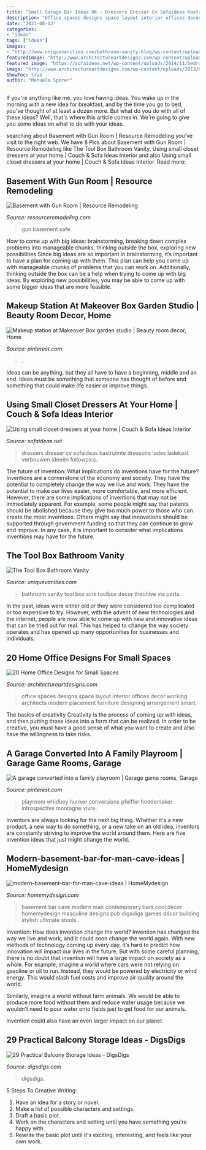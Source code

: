 ```yaml
---
title: "Small Garage Bar Ideas Uk - Dressers Dresser Cv Sofaideas Kastruimte Dressoirs Lades Ladekast Verbouwen Ideeën Followpics"
description: "Office spaces designs space layout interior offices decor working architects modern placement furniture designing arrangement smart"
date: "2023-08-13"
categories:
- "ideas"
tags: ["ideas"]
images:
- "http://www.uniquevanities.com/bathroom-vanity-blog/wp-content/uploads/2013/09/tool-224x300.jpg"
featuredImage: "http://www.architectureartdesigns.com/wp-content/uploads/2013/02/Smart-Home-Office-Designs-for-Small-Spaces_17.jpg"
featured_image: "https://sofaideas.net/wp-content/uploads/2014/11/bedroom-closet-dressers.jpg"
image: "http://www.architectureartdesigns.com/wp-content/uploads/2013/02/Smart-Home-Office-Designs-for-Small-Spaces_17.jpg"
ShowToc: true
author: "Manuela Sporer"
---
```



If you're anything like me, you love having ideas. You wake up in the morning with a new idea for breakfast, and by the time you go to bed, you've thought of at least a dozen more. But what do you do with all of these ideas? Well, that's where this article comes in. We're going to give you some ideas on what to do with your ideas.

	

		
searching about Basement with Gun Room | Resource Remodeling you've visit to the right web. We have 8 Pics about Basement with Gun Room | Resource Remodeling like The Tool Box Bathroom Vanity, Using small closet dressers at your home | Couch &amp; Sofa Ideas Interior and also Using small closet dressers at your home | Couch &amp; Sofa Ideas Interior. Read more:
		
    
## Basement With Gun Room | Resource Remodeling

<img loading=lazy src="https://www.resourceremodeling.com/wp-content/uploads/2019/03/safe-gun-room.jpg" onerror="this.onerror=null;this.src='https://tse3.mm.bing.net/th?id=OIP.TeCaTQyxq2bfaN-wZ1pfLQHaJ4&amp;pid=15.1';" alt="Basement with Gun Room | Resource Remodeling">

_Source: resourceremodeling.com_

>gun basement safe. 

	

How to come up with big ideas: brainstorming, breaking down complex problems into manageable chunks, thinking outside the box, exploring new possibilities
Since big ideas are so important in brainstorming, it’s important to have a plan for coming up with them. This plan can help you come up with manageable chunks of problems that you can work on. Additionally, thinking outside the box can be a help when trying to come up with big ideas. By exploring new possibilities, you may be able to come up with some bigger ideas that are more feasible.

    
## Makeup Station At Makeover Box Garden Studio | Beauty Room Decor, Home

<img loading=lazy src="https://i.pinimg.com/736x/e8/e3/2a/e8e32adc93f3a7a2848c24697bb2c2ee.jpg" onerror="this.onerror=null;this.src='https://tse3.mm.bing.net/th?id=OIP.ENY2CJq12nEaMleQ_w8DMwHaJ5&amp;pid=15.1';" alt="Makeup station at Makeover Box garden studio | Beauty room decor, Home">

_Source: pinterest.com_

>. 

	

Ideas can be anything, but they all have to have a beginning, middle and an end. Ideas must be something that someone has thought of before and something that could make life easier or improve things.

    
## Using Small Closet Dressers At Your Home | Couch &amp; Sofa Ideas Interior

<img loading=lazy src="https://sofaideas.net/wp-content/uploads/2014/11/bedroom-closet-dressers.jpg" onerror="this.onerror=null;this.src='https://tse1.mm.bing.net/th?id=OIP.kedjXZmvgMe8393yEHmRkwHaLG&amp;pid=15.1';" alt="Using small closet dressers at your home | Couch &amp; Sofa Ideas Interior">

_Source: sofaideas.net_

>dressers dresser cv sofaideas kastruimte dressoirs lades ladekast verbouwen ideeën followpics. 

	

The future of invention: What implications do inventions have for the future?
Inventions are a cornerstone of the economy and society. They have the potential to completely change the way we live and work. They have the potential to make our lives easier, more comfortable, and more efficient. However, there are some implications of inventions that may not be immediately apparent. For example, some people might say that patents should be abolished because they give too much power to those who can create the most inventions. Others might say that innovations should be supported through government funding so that they can continue to grow and improve. In any case, it is important to consider what implications inventions may have for the future.

    
## The Tool Box Bathroom Vanity

<img loading=lazy src="http://www.uniquevanities.com/bathroom-vanity-blog/wp-content/uploads/2013/09/tool-224x300.jpg" onerror="this.onerror=null;this.src='https://tse3.mm.bing.net/th?id=OIP.ARxJInAMzacw_r--zybYsAAAAA&amp;pid=15.1';" alt="The Tool Box Bathroom Vanity">

_Source: uniquevanities.com_

>bathroom vanity tool box sink toolbox decor thechive via parts. 

	

In the past, ideas were either old or they were considered too complicated or too expensive to try. However, with the advent of new technologies and the internet, people are now able to come up with new and innovative ideas that can be tried out for real. This has helped to change the way society operates and has opened up many opportunities for businesses and individuals.

    
## 20 Home Office Designs For Small Spaces

<img loading=lazy src="http://www.architectureartdesigns.com/wp-content/uploads/2013/02/Smart-Home-Office-Designs-for-Small-Spaces_17.jpg" onerror="this.onerror=null;this.src='https://tse1.mm.bing.net/th?id=OIP.0I1pDjSm6NQGcpV9s98n9QHaIA&amp;pid=15.1';" alt="20 Home Office Designs for Small Spaces">

_Source: architectureartdesigns.com_

>office spaces designs space layout interior offices decor working architects modern placement furniture designing arrangement smart. 

	

The basics of creativity
Creativity is the process of coming up with ideas, and then putting those ideas into a form that can be realized. In order to be creative, you must have a good sense of what you want to create and also have the willingness to take risks.

    
## A Garage Converted Into A Family Playroom | Garage Game Rooms, Garage

<img loading=lazy src="https://i.pinimg.com/736x/59/d5/4c/59d54c492276892352861c545676f330.jpg" onerror="this.onerror=null;this.src='https://tse3.mm.bing.net/th?id=OIP.dsOYzgb80cuuZMfvgjZMVAHaE8&amp;pid=15.1';" alt="A garage converted into a family playroom | Garage game rooms, Garage">

_Source: pinterest.com_

>playroom whidbey hunker conversions pfeiffer hoedemaker introspective montagne vivre. 

	

Inventors are always looking for the next big thing. Whether it's a new product, a new way to do something, or a new take on an old idea, inventors are constantly striving to improve the world around them. Here are five invention ideas that just might change the world.

    
## Modern-basement-bar-for-man-cave-ideas | HomeMydesign

<img loading=lazy src="https://homemydesign.com/wp-content/uploads/2016/06/modern-basement-bar-for-man-cave-ideas.jpg" onerror="this.onerror=null;this.src='https://tse3.mm.bing.net/th?id=OIP.-aVAfcqVXmU2HFKdw0fWiAHaE5&amp;pid=15.1';" alt="modern-basement-bar-for-man-cave-ideas | HomeMydesign">

_Source: homemydesign.com_

>basement bar cave modern man contemporary bars cool decor homemydesign masculine designs pub digsdigs games décor building stylish ultimate stools. 

	

Invention: How does invention change the world?
Invention has changed the way we live and work, and it could soon change the world again. With new methods of technology coming up every day, it’s hard to predict how innovation will impact our lives in the future. But with some careful planning, there is no doubt that invention will have a large impact on society as a whole. 
For example, imagine a world where cars were not relying on gasoline or oil to run. Instead, they would be powered by electricity or wind energy. This would slash fuel costs and improve air quality around the world. 

Similarly, imagine a world without farm animals. We would be able to produce more food without them and reduce water usage because we wouldn’t need to pour water onto fields just to get food for our animals. 

 Invention could also have an even larger impact on our planet.

    
## 29 Practical Balcony Storage Ideas - DigsDigs

<img loading=lazy src="https://www.digsdigs.com/photos/practical-balcony-storage-ideas-2-554x830.jpg" onerror="this.onerror=null;this.src='https://tse1.mm.bing.net/th?id=OIP.54QSZoy1bkYlDNMmKc6vZAHaLG&amp;pid=15.1';" alt="29 Practical Balcony Storage Ideas - DigsDigs">

_Source: digsdigs.com_

>digsdigs. 

	

5 Steps To Creative Writing:
1. Have an idea for a story or novel.
2. Make a list of possible characters and settings.
3. Draft a basic plot.
4. Work on the characters and setting until you have something you're happy with.
5. Rewrite the basic plot until it's exciting, interesting, and feels like your own work.

